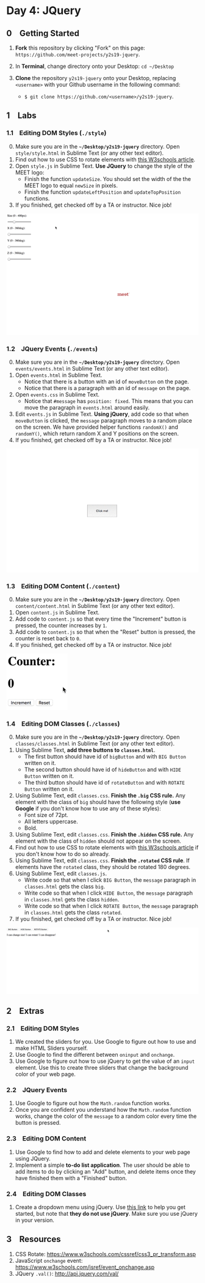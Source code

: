 # Day 4: JQuery

## 0 &ensp; Getting Started

1. **Fork** this repository by clicking "Fork" on this page: `https://github.com/meet-projects/y2s19-jquery`.

2. In **Terminal**, change directory onto your Desktop: 
`cd ~/Desktop`
3. **Clone** the repository `y2s19-jquery` onto your Desktop, replacing `<username>` with your Github username in the following command:
    - `$ git clone https://github.com/<username>/y2s19-jquery`.

## 1 &ensp; Labs

### 1.1 &ensp; Editing DOM Styles (`./style`)
0. Make sure you are in the **`~/Desktop/y2s19-jquery`** directory. Open `style/style.html` in Sublime Text (or any other text editor). 
1. Find out how to use CSS to rotate elements with [this W3schools article](https://www.w3schools.com/cssref/css3_pr_transform.asp).
2. Open `style.js` in Sublime Text. **Use JQuery** to change the style of the MEET logo:
    - Finish the function `updateSize`. You should set the width of the the MEET logo to equal `newSize` in pixels.
    - Finish the function `updateLeftPosition` and `updateTopPosition` functions.
3. If you finished, get checked off by a TA or instructor. Nice job!

<img src="images/style.gif">

### 1.2 &ensp; JQuery Events (`./events`)
0. Make sure you are in the **`~/Desktop/y2s19-jquery`** directory. Open `events/events.html` in Sublime Text (or any other text editor). 
1. Open `events.html` in Sublime Text.
    - Notice that there is a button with an id of `moveButton` on the page.
    - Notice that there is a paragraph with an id of `message` on the page.
2. Open `events.css` in Sublime Text.
    - Notice that `#message` has `position: fixed`. This means that you can move the paragraph in `events.html` around easily.
3. Edit `events.js` in Sublime Text. **Using jQuery**, add code so that when `moveButton` is clicked, the `message` paragraph moves to a random place on the screen. We have provided helper functions `randomX()` and `randomY()`, which return random X and Y positions on the screen.
4. If you finished, get checked off by a TA or instructor. Nice job!

<img src="images/events.gif">

### 1.3 &ensp; Editing DOM Content (`./content`)
0. Make sure you are in the **`~/Desktop/y2s19-jquery`** directory. Open `content/content.html` in Sublime Text (or any other text editor). 
1. Open `content.js` in Sublime Text.
2. Add code to `content.js` so that every time the "Increment" button is pressed, the counter increases by `1`.
3. Add code to `content.js` so that when the "Reset" button is pressed, the counter is reset back to `0`.
4. If you finished, get checked off by a TA or instructor. Nice job!

<img src="images/counter.gif">

### 1.4 &ensp; Editing DOM Classes (`./classes`)
0. Make sure you are in the **`~/Desktop/y2s19-jquery`** directory. Open `classes/classes.html` in Sublime Text (or any other text editor). 
1. Using Sublime Text, **add three buttons to `classes.html`**.
    - The first button should have id of `bigButton` and with `BIG Button` written on it.
    - The second button should have id of `hideButton` and with `HIDE Button` written on it.
    - The third button should have id of `rotateButton` and with `ROTATE Button` written on it.
2. Using Sublime Text, edit `classes.css`. **Finish the `.big` CSS rule.** Any element with the class of `big` should have the following style (**use Google** if you don't know how to use any of these styles):
    - Font size of 72pt.
    - All letters uppercase.
    - Bold.
3. Using Sublime Text, edit `classes.css`. **Finish the `.hidden` CSS rule.** Any element with the class of `hidden` should not appear on the screen.
4. Find out how to use CSS to rotate elements with [this W3schools article](https://www.w3schools.com/cssref/css3_pr_transform.asp) if you don't know how to do so already.
5. Using Sublime Text, edit `classes.css`. **Finish the `.rotated` CSS rule**. If elements have the `rotated` class, they should be rotated 180 degrees.
6. Using Sublime Text, edit `classes.js`.
    - Write code so that when I click `BIG Button`, the `message` paragraph in `classes.html` gets the class `big`.
    - Write code so that when I click `HIDE Button`, the `message` paragraph in `classes.html` gets the class `hidden`.
    - Write code so that when I click `ROTATE Button`, the `message` paragraph in `classes.html` gets the class `rotated`.
7. If you finished, get checked off by a TA or instructor. Nice job!

<img src="images/classes.gif">

## 2 &ensp; Extras
### 2.1 &ensp; Editing DOM Styles
1. We created the sliders for you. Use Google to figure out how to use and make HTML Sliders yourself.
2. Use Google to find the different between `oninput` and `onchange`.
3. Use Google to figure out how to use jQuery to get the value of an `input` element. Use this to create three sliders that change the background color of your web page.

### 2.2 &ensp; JQuery Events
1. Use Google to figure out how the `Math.random` function works.
2. Once you are confident you understand how the `Math.random` function works, change the color of the `message` to a random color every time the button is pressed.

### 2.3 &ensp; Editing DOM Content
1. Use Google to find how to add and delete elements to your web page using JQuery.
2. Implement a simple **to-do list application**. The user should be able to add items to do by clicking an "Add" button, and delete items once they have finished them with a "Finished" button.

### 2.4 &ensp; Editing DOM Classes
1. Create a dropdown menu using jQuery. Use [this link](https://www.w3schools.com/howto/howto_js_dropdown.asp) to help you get started, but note that **they do not use jQuery**. Make sure you use jQuery in your version.

## 3 &ensp; Resources
1. CSS Rotate: https://www.w3schools.com/cssref/css3_pr_transform.asp
2. JavaScript `onchange` event: https://www.w3schools.com/jsref/event_onchange.asp
3. JQuery `.val()`: http://api.jquery.com/val/
